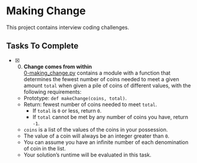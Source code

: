 # Making Change

This project contains interview coding challenges.

## Tasks To Complete

- [x] 0. **Change comes from within**<br/>[0-making_change.py](0-making_change.py) contains a module with a function that determines the fewest number of coins needed to meet a given amount `total` when given a pile of coins of different values, with the following requirements:
  - Prototype: `def makeChange(coins, total)`.
  - Return: fewest number of coins needed to meet `total`.
    - If `total` is `0` or less, return `0`.
    - If `total` cannot be met by any number of coins you have, return `-1`.
  - `coins` is a list of the values of the coins in your possession.
  - The value of a coin will always be an integer greater than `0`.
  - You can assume you have an infinite number of each denomination of coin in the list.
  - Your solution’s runtime will be evaluated in this task.
